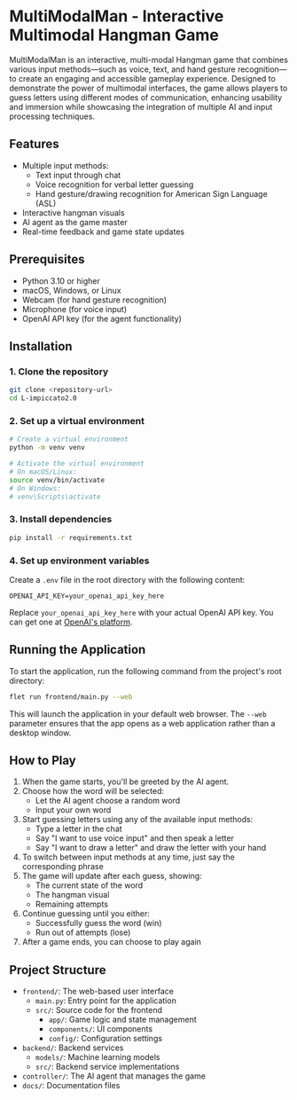 # MultiModalMan - Interactive Multimodal Hangman Game

MultiModalMan is an interactive, multi-modal Hangman game that combines various input methods—such as voice, text, and hand gesture recognition—to create an engaging and accessible gameplay experience. Designed to demonstrate the power of multimodal interfaces, the game allows players to guess letters using different modes of communication, enhancing usability and immersion while showcasing the integration of multiple AI and input processing techniques.

## Features

- Multiple input methods:
  - Text input through chat
  - Voice recognition for verbal letter guessing
  - Hand gesture/drawing recognition for American Sign Language (ASL)
- Interactive hangman visuals
- AI agent as the game master
- Real-time feedback and game state updates

## Prerequisites

- Python 3.10 or higher
- macOS, Windows, or Linux
- Webcam (for hand gesture recognition)
- Microphone (for voice input)
- OpenAI API key (for the agent functionality)

## Installation

### 1. Clone the repository

```bash
git clone <repository-url>
cd L-impiccato2.0
```

### 2. Set up a virtual environment

```bash
# Create a virtual environment
python -m venv venv

# Activate the virtual environment
# On macOS/Linux:
source venv/bin/activate
# On Windows:
# venv\Scripts\activate
```

### 3. Install dependencies

```bash
pip install -r requirements.txt
```

### 4. Set up environment variables

Create a `.env` file in the root directory with the following content:

```
OPENAI_API_KEY=your_openai_api_key_here
```

Replace `your_openai_api_key_here` with your actual OpenAI API key. You can get one at [OpenAI's platform](https://platform.openai.com/).

## Running the Application

To start the application, run the following command from the project's root directory:

```bash
flet run frontend/main.py --web
```

This will launch the application in your default web browser. The `--web` parameter ensures that the app opens as a web application rather than a desktop window.

## How to Play

1. When the game starts, you'll be greeted by the AI agent.
2. Choose how the word will be selected:
   - Let the AI agent choose a random word
   - Input your own word
3. Start guessing letters using any of the available input methods:
   - Type a letter in the chat
   - Say "I want to use voice input" and then speak a letter
   - Say "I want to draw a letter" and draw the letter with your hand
4. To switch between input methods at any time, just say the corresponding phrase
5. The game will update after each guess, showing:
   - The current state of the word
   - The hangman visual
   - Remaining attempts
6. Continue guessing until you either:
   - Successfully guess the word (win)
   - Run out of attempts (lose)
7. After a game ends, you can choose to play again

## Project Structure

- `frontend/`: The web-based user interface
  - `main.py`: Entry point for the application
  - `src/`: Source code for the frontend
    - `app/`: Game logic and state management
    - `components/`: UI components
    - `config/`: Configuration settings
- `backend/`: Backend services
  - `models/`: Machine learning models
  - `src/`: Backend service implementations
- `controller/`: The AI agent that manages the game
- `docs/`: Documentation files
